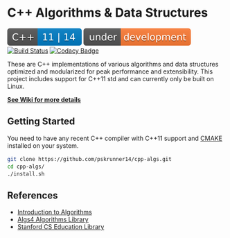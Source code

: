 # C++ Algorithms & Data Structures

[![C++ Standards](https://github.com/pskrunner14/cpp-algs/blob/master/extra/cpp_status.svg)](https://github.com/pskrunner14/cpp-algs/wiki) [![Under Development](https://github.com/pskrunner14/cpp-algs/blob/master/extra/under-development.svg)](https://github.com/pskrunner14/cpp-algs/wiki) [![Build Status](https://travis-ci.org/pskrunner14/cpp-algs.svg?branch=master)](https://travis-ci.org/pskrunner14/cpp-algs) [![Codacy Badge](https://api.codacy.com/project/badge/Grade/daf097a7fe524ddcaeb8dc005755cdb4)](https://www.codacy.com/app/pskrunner14/cpp-practice?utm_source=github.com&amp;utm_medium=referral&amp;utm_content=pskrunner14/cpp-practice&amp;utm_campaign=Badge_Grade)

These are C++ implementations of various algorithms and data structures optimized and modularized for peak performance and extensibility. This project includes support for C++11 std and can currently only be built on Linux.

**[See Wiki for more details](https://github.com/pskrunner14/cpp-algs/wiki)**

## Getting Started

You need to have any recent C++ compiler with C++11 support and [CMAKE](https://cmake.org/) installed on your system.

```bash
git clone https://github.com/pskrunner14/cpp-algs.git
cd cpp-algs/
./install.sh
```

## References

* [Introduction to Algorithms](https://mitpress.mit.edu/books/introduction-algorithms-third-edition)
* [Algs4 Algorithms Library](https://algs4.cs.princeton.edu/home/)
* [Stanford CS Education Library](http://cslibrary.stanford.edu/)
